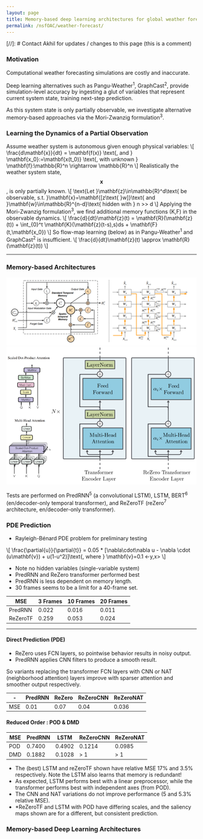 ```yaml
---
layout: page
title: Memory-based deep learning architectures for global weather forecasting
permalink: /nsfOAC/weather-forecast/
---
```

[//]: # Contact Akhil for updates / changes to this page (this is a comment)
<link rel="stylesheet" href="/assets/css/akhil/layout.css">
<div class="poster-row" markdown="1">
<div class="poster-column" markdown="1">
<div class="poster-scols" markdown="1">

### Motivation

Computational weather forecasting simulations are costly and inaccurate.

Deep learning alternatives such as Pangu-Weather<sup>1</sup>, GraphCast<sup>2</sup>, provide simulation-level accuracy by ingesting a glut of variables that represent current system state, training next-step prediction.

As this system state is only partially observable, we investigate alternative memory-based approaches via the Mori-Zwanzig formulation<sup>3</sup>.


### Learning the Dynamics of a Partial Observation
Assume weather system is autonomous given enough physical variables:
\\[
\frac{d\mathbf{x}}{dt} = \mathbf{f(x)} \text{, and } \mathbf{x_0}:=\mathbf{x(t_0)} \text{, with unknown } \mathbf{f}:\mathbb{R}^n \rightarrow \mathbb{R}^n
\\]
Realistically the weather system state, $$\mathbf{x}$$, is only partially known.
\\[
\text{Let }\mathbf{z}\in\mathbb{R}^d\text{ be observable, s.t. }\mathbf{x}=\mathbf{[z\text{ }w]}\text{ and }\mathbf{w}\in\mathbb{R}^{n-d}\text{ hidden with } n >> d
\\]
 Applying the Mori-Zwanzig formulation<sup>3</sup>, we find additional memory functions (K,F) in the observable dynamics.
 \\[
 \frac{d}{dt}\mathbf{z}(t) = \mathbf{R}(\mathbf{z}(t)) + \int_{0}^t \mathbf{K}(\mathbf{z}(t-s),s)ds + \mathbf{F}(t,\mathbf{x_0})
 \\]
 So flow-map learning (below) as in Pangu-Weather<sup>1</sup> and GraphCast<sup>2</sup> is insufficient.
 \\[
 \frac{d}{dt}\mathbf{z}(t) \approx \mathbf{R}(\mathbf{z}(t))
 \\]

</div>

 ---
<div class="poster-section" markdown="1">

### Memory-based Architectures
<div class="img-row" markdown="1">

[<img src="/assets/figures/akhil/weather-prediction/predrnn.svg"/>](/assets/figures/akhil/weather-prediction/predrnn.svg)
[<img src="/assets/figures/akhil/weather-prediction/transformer.png"/>](/assets/figures/akhil/weather-prediction/transformer.png)

</div>

Tests are performed on PredRNN<sup>5</sup> (a convolutional LSTM), LSTM, BERT<sup>6</sup> (en/decoder-only temporal transformer), and ReZeroTF (reZero<sup>7</sup> architecture, en/decoder-only transformer). 

</div>



### PDE Prediction
<div class="poster-scols" markdown="1">

- Rayleigh-Bénard PDE problem for preliminary testing

\\[
     \frac{\partial{u}}{\partial{t}} = 0.05 * [\nabla\cdot\nabla u - \nabla \cdot (u\mathbf{v}) + u(1-u^2)]\text{, where } \mathbf{v}=0.1 <-y,x>
\\]

- Note no hidden variables (single-variable system)
- PredRNN and ReZero transformer performed best
- PredRNN is less dependent on memory length.
- 30 frames seems to be a limit for a 40-frame set.

| MSE    | 3 Frames | 10 Frames | 20 Frames |
| -------- | ------- | --------- | --------- |
| PredRNN  | 0.022  | 0.016    | 0.011   |
| ReZeroTF | 0.259  | 0.053    | 0.024   |

</div>

---

<div class="poster-scols" markdown="1">

#### Direct Prediction (PDE)

- ReZero uses FCN layers, so pointwise behavior results in noisy output.
- PredRNN applies CNN filters to produce a smooth result.

So variants replacing the transformer FCN layers with CNN or NAT (neighborhood attention) layers improve with sparser attention and smoother output respectively.

| - | PredRNN | ReZero | ReZeroCNN | ReZeroNAT |
| -------- | ------- | --------- | --------- | --------- |
| MSE | 0.01  | 0.07    | 0.04   | 0.036   |

#### Reduced Order : POD & DMD

| MSE | PredRNN | LSTM | ReZeroCNN | ReZeroNAT |
| -------- | ------- | --------- | --------- | --------- |
| POD | 0.7400  | 0.4902    | 0.1214   | 0.0985   |
| DMD | 0.1882  | 0.1028    |  > 1   |  > 1   |

- The (best) LSTM and reZeroTF shown have relative MSE 17% and 3.5% respectively. Note the LSTM also learns that memory is redundant!
- As expected, LSTM performs best with a linear preprocessor, while the transformer performs best with independent axes (from POD).
- The CNN and NAT variations do not improve performance (5 and 5.3% relative MSE).
- *ReZeroTF and LSTM with POD have differing scales, and the saliency maps shown are for a different, but consistent prediction.

</div>

</div>
<div class="poster-scols" markdown="1">

### Memory-based Deep Learning Architectures

</div>
</div>

